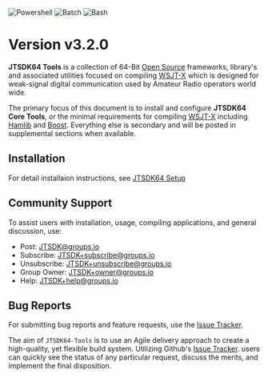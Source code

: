 ![Powershell](https://img.shields.io/badge/PowerShell-Advanced-teal?style=flat-square)
![Batch](https://img.shields.io/badge/Batch-Advanced-teal?style=flat-square)
![Bash](https://img.shields.io/badge/Bash-Advanced-teal?style=flat-square)

# Version v3.2.0

**JTSDK64 Tools** is a collection of 64-Bit [Open Source][] frameworks, library's and associated utilities focused on compiling [WSJT-X][] which is designed for weak-signal digital communication used by Amateur Radio operators world wide.

The primary focus of this document is to install and configure **JTSDK64 Core Tools**, or the minimal requirements for compiling [WSJT-X][] including [Hamlib][] and [Boost][]. Everything else is secondary and will be posted in supplemental sections when available.

## Installation

For detail installaion instructions, see [JTSDK64 Setup][]

## Community Support

To assist users with installation, usage, compiling applications, and
general discussion, use:

- Post: JTSDK@groups.io
- Subscribe: JTSDK+subscribe@groups.io
- Unsubscribe: JTSDK+unsubscribe@groups.io
- Group Owner: JTSDK+owner@groups.io
- Help: JTSDK+help@groups.io

## Bug Reports

For submitting bug reports and feature requests, use the [Issue Tracker][].

The aim of `JTSDK64-Tools` is to use an Agile delivery approach to create a
high-quality, yet flexible build system. Utilizing Github's [Issue Tracker][].
users can quickly see the status of any particular request, discuss the merits,
and implement the final disposition.

<!-- Document Links -->
[Boost]: https://www.boost.org/
[Git]: https://git-scm.com/
[Hamlib]: https://hamlib.github.io/
[Issue Tracker]: https://github.com/JTSDK/jtsdk64-tools/issues
[MSYS2]: https://www.msys2.org/
[Open Source]: https://opensource.com/resources/what-open-source
[VS Code]: https://code.visualstudio.com/Download
[WSJT]: http://physics.princeton.edu/pulsar/K1JT/
[WSJT-X]: http://physics.princeton.edu/pulsar/K1JT/wsjtx.html
[WSPR]: http://physics.princeton.edu/pulsar/K1JT/wspr.html
[JTSDK64 Setup]: https://jtsdk.github.io/jtsdk64-tools/setup/overview/#setup-overview

